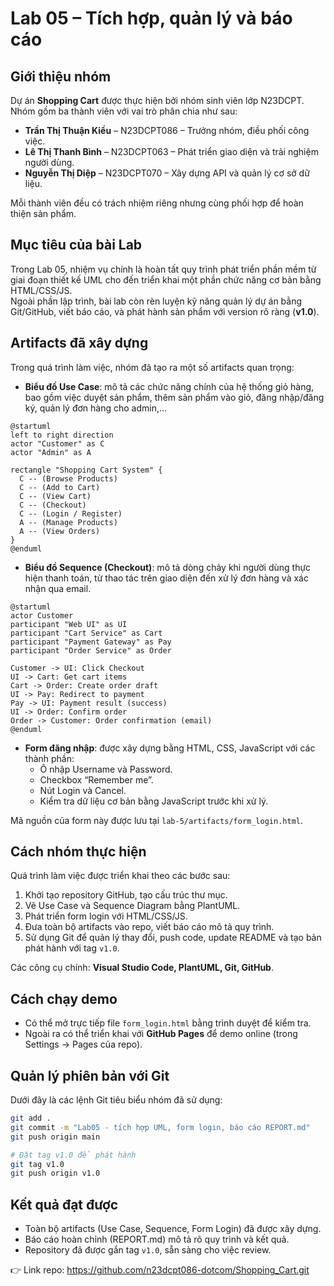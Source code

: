 # Lab 05 – Tích hợp, quản lý và báo cáo

## Giới thiệu nhóm
Dự án **Shopping Cart** được thực hiện bởi nhóm sinh viên lớp N23DCPT. Nhóm gồm ba thành viên với vai trò phân chia như sau:  
- **Trần Thị Thuận Kiều** – N23DCPT086 – Trưởng nhóm, điều phối công việc.  
- **Lê Thị Thanh Bình** – N23DCPT063 – Phát triển giao diện và trải nghiệm người dùng.  
- **Nguyễn Thị Diệp** – N23DCPT070 – Xây dựng API và quản lý cơ sở dữ liệu.  

Mỗi thành viên đều có trách nhiệm riêng nhưng cùng phối hợp để hoàn thiện sản phẩm.  

## Mục tiêu của bài Lab
Trong Lab 05, nhiệm vụ chính là hoàn tất quy trình phát triển phần mềm từ giai đoạn thiết kế UML cho đến triển khai một phần chức năng cơ bản bằng HTML/CSS/JS.  
Ngoài phần lập trình, bài lab còn rèn luyện kỹ năng quản lý dự án bằng Git/GitHub, viết báo cáo, và phát hành sản phẩm với version rõ ràng (**v1.0**).  

## Artifacts đã xây dựng
Trong quá trình làm việc, nhóm đã tạo ra một số artifacts quan trọng:  

- **Biểu đồ Use Case**: mô tả các chức năng chính của hệ thống giỏ hàng, bao gồm việc duyệt sản phẩm, thêm sản phẩm vào giỏ, đăng nhập/đăng ký, quản lý đơn hàng cho admin,...  
```plantuml
@startuml
left to right direction
actor "Customer" as C
actor "Admin" as A

rectangle "Shopping Cart System" {
  C -- (Browse Products)
  C -- (Add to Cart)
  C -- (View Cart)
  C -- (Checkout)
  C -- (Login / Register)
  A -- (Manage Products)
  A -- (View Orders)
}
@enduml
```

- **Biểu đồ Sequence (Checkout)**: mô tả dòng chảy khi người dùng thực hiện thanh toán, từ thao tác trên giao diện đến xử lý đơn hàng và xác nhận qua email.  
```plantuml
@startuml
actor Customer
participant "Web UI" as UI
participant "Cart Service" as Cart
participant "Payment Gateway" as Pay
participant "Order Service" as Order

Customer -> UI: Click Checkout
UI -> Cart: Get cart items
Cart -> Order: Create order draft
UI -> Pay: Redirect to payment
Pay -> UI: Payment result (success)
UI -> Order: Confirm order
Order -> Customer: Order confirmation (email)
@enduml
```

- **Form đăng nhập**: được xây dựng bằng HTML, CSS, JavaScript với các thành phần:  
  - Ô nhập Username và Password.  
  - Checkbox “Remember me”.  
  - Nút Login và Cancel.  
  - Kiểm tra dữ liệu cơ bản bằng JavaScript trước khi xử lý.  

Mã nguồn của form này được lưu tại `lab-5/artifacts/form_login.html`.  

## Cách nhóm thực hiện
Quá trình làm việc được triển khai theo các bước sau:  
1. Khởi tạo repository GitHub, tạo cấu trúc thư mục.  
2. Vẽ Use Case và Sequence Diagram bằng PlantUML.  
3. Phát triển form login với HTML/CSS/JS.
4. Đưa toàn bộ artifacts vào repo, viết báo cáo mô tả quy trình.  
5. Sử dụng Git để quản lý thay đổi, push code, update README và tạo bản phát hành với tag `v1.0`.  

Các công cụ chính: **Visual Studio Code, PlantUML, Git, GitHub**.  

## Cách chạy demo
- Có thể mở trực tiếp file `form_login.html` bằng trình duyệt để kiểm tra.  
- Ngoài ra có thể triển khai với **GitHub Pages** để demo online (trong Settings → Pages của repo).  

## Quản lý phiên bản với Git
Dưới đây là các lệnh Git tiêu biểu nhóm đã sử dụng:  
```bash
git add .
git commit -m "Lab05 - tích hợp UML, form login, báo cáo REPORT.md"
git push origin main

# Đặt tag v1.0 để phát hành
git tag v1.0
git push origin v1.0
```

## Kết quả đạt được
- Toàn bộ artifacts (Use Case, Sequence, Form Login) đã được xây dựng.  
- Báo cáo hoàn chỉnh (REPORT.md) mô tả rõ quy trình và kết quả.  
- Repository đã được gắn tag `v1.0`, sẵn sàng cho việc review.  

👉 Link repo: https://github.com/n23dcpt086-dotcom/Shopping_Cart.git
